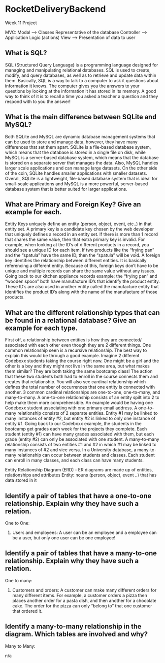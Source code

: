 # RocketDeliveryBackend
Week 11 Project 

MVC: 
Modal —> Classes Representative of the database
Controller —> Application Logic (actions) 
View —> Presentation of data to user 

## What is SQL?

SQL (Structured Query Language) is a programming language designed for managing and manipulating relational databases. SQL is used to create, modify, and query databases, as well as to retrieve and update data within them. Basically, SQL is a way to talk to a computer to ask it questions about information it knows. The computer gives you the answers to your questions by looking at the information it has stored in its memory. A good way to think of it is to recall a time you asked a teacher a question and they respond with to you the answer!

## What is the main difference between SQLite and MySQL?

Both SQLite and MySQL are dynamic database management systems that can be used to store and manage data, however, they have many differences that set them apart. SQLite is a file-based database system, which means that the database is stored in a single file on disk, while MySQL is a server-based database system, which means that the database is stored on a separate server that manages the data. Also, MySQL handles larger scale applications and can manage large datasets. On the other side of the coin, SQLite handles smaller applications with smaller datasets. Overall, SQLite is a lightweight, file-based database system that is ideal for small-scale applications and MySQL is a more powerful, server-based database system that is better suited for larger applications.


## What are Primary and Foreign Key? Give an example for each.

Entity Keys uniquely define an entity (person, object, event, etc..) in that entity set. A primary key is a candidate key chosen by the web developer that uniquely defines a record in an entity set. If there is more than 1 record that shares the same value, then that extra primary key is invalid. For example, when looking at the ID’s of different products in a record, you should see a unique ID for each item. If two products like the “frying pan” and the “spatula” have the same ID, then the “spatula” will be void. A foreign key identifies the relationship between different entities. It is basically referencing a different entity. Because of this, foreign keys don’t have to be unique and multiple records can share the same value without any issues. Going back to our kitchen appliance records example; the “frying pan” and “wooden spoon” both have manufacture ID’s that identify the product entity. These ID’s are also used in another entity called the manufacture entity that identifies the product ID’s along with the name of the manufacture of those products. 

## What are the different relationship types that can be found in a relational database? Give an example for each type.
First off, a relationship between entities is how they are connected/ associated with each other even though they are 2 different things. One common relationship seen is a recursive relationship. The best way to explain this would be through a good example. Imagine 2 different Codeboxx students taking the course right now. One might be a girl and the other is a boy and they might not live in the same area, but what makes them similar? They are both taking the same bootcamp class! The action that these two students both had to enroll in the course connects them and creates that relationship.
You will also see cardinal relationship which defines the total number of occurrences that one entity is connected with another. 3 common cardinal relationships are one-to-one, one-to-many, and many-to-many. 
A one-to-one relationship consists of an entity spilt into 2 to help make them more comprehensible. An example would be having one Codeboxx student associating with one primary email address. 
A one-to-many relationship consists of 2 separate entities. Entity #1 may be linked to many instances of entity #2, but entity #2 is linked to only one instance of entity #1. Going back to our Codeboxx example, the students in the bootcamp get grades each week for the projects they complete. Each student (entity #1) can have many grades associated with them, but each grade (entity #2) can only be associated with one student.
A many-to-many relationship consists of two entities #1 and #2 in which #1 may be linked to many instances of #2 and vice versa. In a University database, a many-to-many relationship can occur between students and classes. Each student can enroll in many classes, and each class can have many students.
	
Entity Relationship Diagram (ERD) - ER diagrams are made up of entities, relationships and attributes
Entity: nouns (person, object, event ..) that has data stored in it 

## Identify a pair of tables that have a one-to-one relationship. Explain why they have such a relation.

One to One:

1. Users and employees: A user can be an employee and a employee can be a user, but only one user can be one employee!

## Identify a pair of tables that have a many-to-one relationship. Explain why they have such a relation.

One to many: 

1. Customers and orders: A customer can make many different orders for many different items. For example, a customer orders a pizza then places another order for a pasta dish, and then another for a chocolate cake. The order for the pizza can only “belong to” that one customer that ordered it. 

## Identify a many-to-many relationship in the diagram. Which tables are involved and why?

Many to Many: 

n/a




